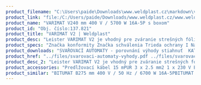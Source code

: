 ```yaml
---
product_filename: "C:\Users\paide\Downloads\www.weldplast.cz\markdown\varimat-v2.md"
product_link: "file:/C:/Users/paide/Downloads/www.weldplast.cz/www.weldplast.cz/sk/varimat-v2"
product_name: "VARIMAT V240 mm 400 V / 5700 W 16A-5P s boxom"
product_id: "Obj. číslo:137.821"
product_title: "VARIMAT V2 | Weldplast"
product_desc: "Leister VARIMAT V2 je vhodný pre zváranie strešných fólií z PVC TPO ECB EPDM a CSPE preplátovaním. Jedná sa o zdokonalenú verziu rokmi osvedčeného Leister VARIMATU V ktorý prvýkrát uzrel svetlo sveta už v roku 1999. Pri vyvíjanie nového Leister VARIMATU V2 bol kladený dôraz predovšetkým na rýchlosť prístroja. Vďaka výkonnému bezuhlíkovému motoru a novej patentovanej zváracej tryske je s novým VARIMATOM V2 možné zvárať rýchlosťou až 8m/min.Rýchlosť zvárania až 8m/min (podľa materiálu) rýchlosť pojazdu až 12m/minNastaviteľná vodiaca tyčBezuhlíkový motor zníži servisné náklady - už žiadne vymieňanie uhlíkov!Displej s ovládaním Leister e-Drive umožňuje zobrazenie prednastavených a uložených parametrov.Vďaka novej patentovanej gripová tryske už nie je potreba TPO fólie pred zváraním čistiť.Umožňuje zváranie v sklone až 30°."
product_specs: "Značka konformity Značka schválenia Trieda ochrany I NapätieV~400 PríkonW5700 Max. teplota°C620 Rýchlosťm/min07 - 12 Rozsah prietoku vzduchu%50 - 100 Rozmerymm640 x 430 x 330 Hmotnosťkg35 Druh certifikácieCCA Šírka zvarumm40"
product_downloads: "SVAŘOVACÍ AUTOMATY - porovnání výhody stiahnuť  KATALOG PLOCHÉ STŘECHY stiahnuť  VARIMAT V2 - přestavba na svařování solárních panelů stiahnuť  VARIMAT V2 - produktový list stiahnuť  VARIMAT V2 - manuál stiahnuť"
product_href: "../files/svarovaci-automaty-vyhody.pdf ../files/svarovaci-automaty-vyhody.pdf ../files/katalog-ploche-strechy-2018-05-el.pdf ../files/katalog-ploche-strechy-2018-05-el.pdf ../files/varimat-v2-prestavba-na-svarovani-solarnich-profilu.pdf ../files/varimat-v2-prestavba-na-svarovani-solarnich-profilu.pdf ../files/varimat-v2-produktovy-list-leister.pdf ../files/varimat-v2-produktovy-list-leister.pdf ../files/993-varimat-v2-manual-cz.pdf ../files/993-varimat-v2-manual-cz.pdf"
product_desc_2: "Leister VARIMAT V2 je vhodný pre zváranie strešných fólií z PVC TPO ECB EPDM a CSPE preplátovaním. Jedná sa o zdokonalenú verziu rokmi osvedčeného Leister VARIMATU V ktorý prvýkrát uzrel svetlo sveta už v roku 1999. Pri vyvíjanie nového Leister VARIMATU V2 bol kladený dôraz predovšetkým na rýchlosť prístroja. Vďaka výkonnému bezuhlíkovému motoru a novej patentovanej zváracej tryske je s novým VARIMATOM V2 možné zvárať rýchlosťou až 8m/min.Rýchlosť zvárania až 8m/min (podľa materiálu) rýchlosť pojazdu až 12m/minNastaviteľná vodiaca tyčBezuhlíkový motor zníži servisné náklady - už žiadne vymieňanie uhlíkov!Displej s ovládaním Leister e-Drive umožňuje zobrazenie prednastavených a uložených parametrov.Vďaka novej patentovanej gripová tryske už nie je potreba TPO fólie pred zváraním čistiť.Umožňuje zváranie v sklone až 30°."
product_accessories: "Predlžovací kábel 15 mPUR 3 x 2.5 mm2 1 x 230 V EUPredlžovací kábel 15 mPUR 5 x 2.5 mm2 1 x 400 VBox pre VARIMAT720 x 470 x 450 mmSet pre bitumeny80 mm 400 V / 6100 W (VARIMAT) BITUMAT B275 mm 400 V / 50 Hz / 6700 W 16A-5PBITUMAT B2100 mm 230 V / 50 Hz / 6700 W 32A-5PVARIMAT V240 mm 230 V / 4600 W 16A-5P vrátane boxu"
product_similar: "BITUMAT B275 mm 400 V / 50 Hz / 6700 W 16A-5PBITUMAT B2100 mm 230 V / 50 Hz / 6700 W 32A-5PVARIMAT V240 mm 230 V / 4600 W 16A-5P vrátane boxu"
---
```

